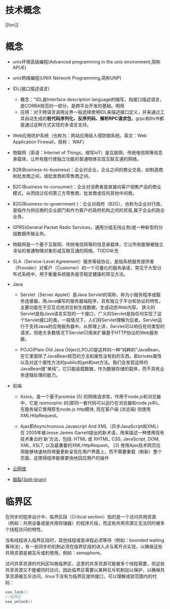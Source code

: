 # 技术概念

[[toc]]

# 概念

* unix环境高级编程(Advanced programming in the unix environment,简称APUE)
* unix网络编程(UNIX Network Programming,简称UNP)

* IDL(接口描述语言)
    * 概念："IDL是Interface description language的缩写，指接口描述语言，是CORBA规范的一部分，是跨平台开发的基础。明用
    * 应用：对于跨语言调用业界一般选择使用IDL来描述接口定义，并来通过工具自动生成的**桩代码序列化、反序列码、解析RPC请求包**，grpc和thrift都是通过这种方式实现的多语言支持。
    
* Web应用防护系统（也称为：网站应用级入侵防御系统。英文：Web Application Firewall，简称： WAF）

* 物联网（英语：Internet of Things，缩写IoT）是互联网、传统电信网等信息承载体，让所有能行使独立功能的普通物体实现互联互通的网络。

* B2B(Business-to-business)：企业对企业，企业之间的商业交易，如制造商和批发商之间，或批发商和零售商之间。
* B2C(Business-to-consumer)：企业对消费者是直接向客户销售产品的商业模式，从而绕过任何第三方零售商、批发商或任何其他中间商。
* B2G(Business-to-government )：企业对政府（B2G），也称为企业对行政，是指作为供应商的企业部门和作为客户的政府机构之间的贸易,属于企业的政企业务。

* GPRS(General Packet Radio Services，通用分组无线业务)是一种新型的分组数据传输业务。

* 物联网是一个基于互联网、传统电信网等的信息承载体，它让所有能够被独立寻址的普通物理对象形成互联互通的网络。TODO补充

* SLA（Service-Level Agreement）服务等级协议，是指系统服务提供者（Provider）对客户（Customer）的一个可量化的服务承诺，常见于大型分布式系统中，用于衡量系统服务是否稳定健康的常见方法。

* Java

    * Servlet（Server Applet）是Java Servlet的简称，称为小服务程序或服务连接器，用Java编写的服务器端程序，具有独立于平台和协议的特性，主要功能在于交互式地浏览和生成数据，生成动态Web内容。
    狭义的Servlet是指Java语言实现的一个接口，广义的Servlet是指任何实现了这个Servlet接口的类，一般情况下，人们将Servlet理解为后者。Servlet运行于支持Java的应用服务器中。从原理上讲，Servlet可以响应任何类型的请求，但绝大多数情况下Servlet只用来扩展基于HTTP协议的Web服务器。

    * POJO(Plain Old Java Object),POJO是这样的一种“纯粹的”JavaBean，在它里面除了JavaBean规范的方法和属性没有别的东西，即private属性以及对这个属性方法的public的get和set方法。我们会发现这样的JavaBean很“单纯”，它只能装载数据，作为数据存储的载体，而不具有业务逻辑处理的能力。

* 前端

    * Axios，是一个基于promise [5]  的网络请求库，作用于node.js和浏览器中，它是 isomorphic 的(即同一套代码可以运行在浏览器和node.js中)。在服务端它使用原生node.js http模块, 而在客户端 (浏览端) 则使用XMLHttpRequest。
    
    * Ajax即Asynchronous Javascript And XML（异步JavaScript和XML）在 2005年被Jesse James Garrett提出的新术语，用来描述一种使用现有技术集合的‘新’方法，包括: HTML 或 XHTML, CSS, JavaScript, DOM, XML, XSLT, 以及最重要的XMLHttpRequest。 [3]  使用Ajax技术网页应用能够快速地将增量更新呈现在用户界面上，而不需要重载（刷新）整个页面，这使得程序能够更快地回应用户的操作



* [云网络](./concept-cloud-network.md)

* [脑裂(Split-brain)](./concept-split-brain.md)

# 临界区

在同步的程序设计中，临界区段（Critical section）指的是一个访问共用资源（例如：共用设备或是共用存储器）的程序片段，而这些共用资源又无法同时被多个线程访问的特性。

当有线程进入临界区段时，其他线程或是进程必须等待（例如：bounded waiting 等待法），有一些同步的机制必须在临界区段的进入点与离开点实现，以确保这些共用资源是被互斥或的使用，例如：semaphore。

访问共享资源的代码区叫做临界区，这里的共享资源可能被多个线程需要，但这些共享资源又不能被同时访问，因此临界区需要以某种互斥机制加以保护，以确保共享资源被互斥访问。linux下没有为临界区提供接口，可以理解成锁范围内的代码：

```cpp
xxx_lock()
//临界区
xxx_unlock()
```